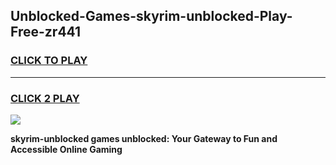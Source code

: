 
## Unblocked-Games-skyrim-unblocked-Play-Free-zr441
<h3>
<a href="https://premium76.site?title=skyrim-unblocked&ref=18A1">CLICK TO PLAY</a></h3>
<hr>

<h3>
<a href="https://premium76.site?title=skyrim-unblocked&ref=18A1">CLICK 2 PLAY</a>
  
</h3>

<a href="https://premium76.site?title=skyrim-unblocked&ref=18A1"><img src="https://clearcache.store/games.png"></a>


**skyrim-unblocked games unblocked: Your Gateway to Fun and Accessible Online Gaming**
